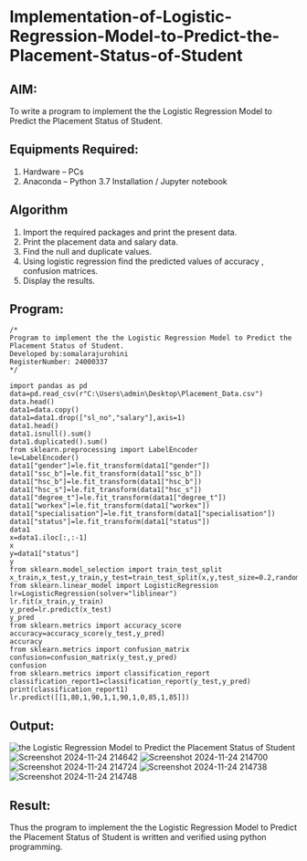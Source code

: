 # Implementation-of-Logistic-Regression-Model-to-Predict-the-Placement-Status-of-Student

## AIM:
To write a program to implement the the Logistic Regression Model to Predict the Placement Status of Student.

## Equipments Required:
1. Hardware – PCs
2. Anaconda – Python 3.7 Installation / Jupyter notebook

## Algorithm
1. Import the required packages and print the present data.
2. Print the placement data and salary data.
3. Find the null and duplicate values.
4. Using logistic regression find the predicted values of accuracy , confusion matrices.
5. Display the results. 

## Program:
```
/*
Program to implement the the Logistic Regression Model to Predict the Placement Status of Student.
Developed by:somalarajurohini 
RegisterNumber: 24000337 
*/
```
```
import pandas as pd
data=pd.read_csv(r"C:\Users\admin\Desktop\Placement_Data.csv")
data.head()
data1=data.copy()
data1=data1.drop(["sl_no","salary"],axis=1)
data1.head()
data1.isnull().sum()
data1.duplicated().sum()
from sklearn.preprocessing import LabelEncoder
le=LabelEncoder()
data1["gender"]=le.fit_transform(data1["gender"])
data1["ssc_b"]=le.fit_transform(data1["ssc_b"])
data1["hsc_b"]=le.fit_transform(data1["hsc_b"])
data1["hsc_s"]=le.fit_transform(data1["hsc_s"])
data1["degree_t"]=le.fit_transform(data1["degree_t"])
data1["workex"]=le.fit_transform(data1["workex"])
data1["specialisation"]=le.fit_transform(data1["specialisation"])
data1["status"]=le.fit_transform(data1["status"])
data1
x=data1.iloc[:,:-1]
x
y=data1["status"]
y
from sklearn.model_selection import train_test_split
x_train,x_test,y_train,y_test=train_test_split(x,y,test_size=0.2,random_state=0)
from sklearn.linear_model import LogisticRegression
lr=LogisticRegression(solver="liblinear")
lr.fit(x_train,y_train)
y_pred=lr.predict(x_test)
y_pred
from sklearn.metrics import accuracy_score
accuracy=accuracy_score(y_test,y_pred)
accuracy
from sklearn.metrics import confusion_matrix
confusion=confusion_matrix(y_test,y_pred)
confusion
from sklearn.metrics import classification_report
classification_report1=classification_report(y_test,y_pred)
print(classification_report1)
lr.predict([[1,80,1,90,1,1,90,1,0,85,1,85]])
```
## Output:
![the Logistic Regression Model to Predict the Placement Status of Student](sam.png)
![Screenshot 2024-11-24 214642](https://github.com/user-attachments/assets/0696aae8-04ba-429a-bdf4-b90bf91193c0)
![Screenshot 2024-11-24 214700](https://github.com/user-attachments/assets/c8fd64f4-fbb5-4e65-8020-ef10a379cda0)
![Screenshot 2024-11-24 214724](https://github.com/user-attachments/assets/82672e57-9263-478d-94b7-1d1dcbca5600)
![Screenshot 2024-11-24 214738](https://github.com/user-attachments/assets/755dd929-f815-4b84-bbe2-0490c8fe38ed)
![Screenshot 2024-11-24 214748](https://github.com/user-attachments/assets/b6a74ae9-2974-4fec-af20-6711119de50d)
## Result:
Thus the program to implement the the Logistic Regression Model to Predict the Placement Status of Student is written and verified using python programming.
